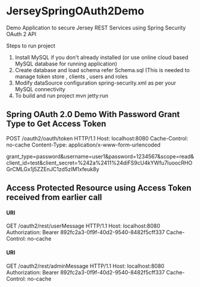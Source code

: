 JerseySpringOAuth2Demo
==================

Demo Application to secure Jersey REST Services using Spring Security OAuth 2 API

Steps to run project 

1) Install MySQL if you don't already installed (or use online cloud based MySQL database for running application) 
2) Create database and load schema refer Schema.sql (This is needed to manage token store , clients , users and roles 
3) Modify dataSource configuration spring-security.xml as per your MySQL connectivity 
4) To build and run project mvn jetty:run 

Spring OAuth 2.0 Demo With Password Grant Type to Get Access Token 
----------------------------------------------
POST /oauth2/oauth/token HTTP/1.1
Host: localhost:8080
Cache-Control: no-cache
Content-Type: application/x-www-form-urlencoded

grant_type=password&username=user1&password=1234567&scope=read&client_id=test&client_secret=%242a%2411%24diFS9cU4kYWfu7luoocRHOGrCMLGx1j5ZZEnJC1zd5zIM1xfeuk8y

Access Protected Resource using Access Token received from earlier call 
------------------
#### URI

GET /oauth2/rest/userMessage HTTP/1.1
Host: localhost:8080
Authorization: Bearer 892fc2a3-0f9f-40d2-9540-8482f5cff337
Cache-Control: no-cache

#### URI
GET /oauth2/rest/adminMessage HTTP/1.1
Host: localhost:8080
Authorization: Bearer 892fc2a3-0f9f-40d2-9540-8482f5cff337
Cache-Control: no-cache



